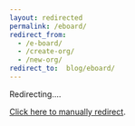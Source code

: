 ```yaml
---
layout: redirected
permalink: /eboard/
redirect_from:
  - /e-board/
  - /create-org/
  - /new-org/
redirect_to:  blog/eboard/
---
```


Redirecting....

[Click here to manually redirect](https://parade.events/blog/eboard).
